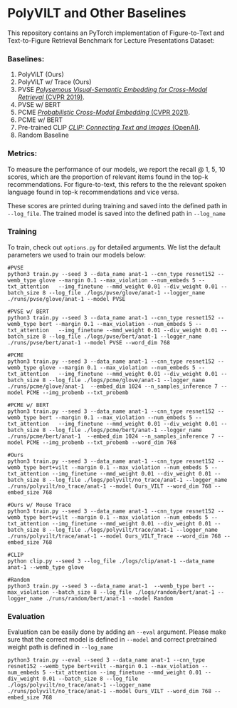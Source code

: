 # PolyVILT and Other Baselines


This repository contains an PyTorch implementation of Figure-to-Text and Text-to-Figure Retrieval Benchmark for Lecture Presentations Dataset:  


### Baselines:  

1. PolyViLT (Ours)
2. PolyViLT w/ Trace (Ours)
3. PVSE [*Polysemous Visual-Semantic Embedding for Cross-Modal Retrieval* (CVPR 2019)](https://arxiv.org/abs/1906.04402).
4. PVSE w/ BERT 
5. PCME [*Probabilistic Cross-Modal Embedding* (CVPR 2021)](https://arxiv.org/abs/2101.05068).
6. PCME w/ BERT
7. Pre-trained CLIP [*CLIP: Connecting Text and Images* (OpenAI)](https://openai.com/blog/clip/).
8. Random Baseline


### Metrics:

To measure the performance of our models, we report the recall @ 1, 5, 10 scores, which are the proportion of relevant items found in the top-k recommendations. For figure-to-text, this refers to the the relevant spoken language found in top-k recommendations and vice versa. 

These scores are printed during training and saved into the defined path in `--log_file`. The trained model is saved into the defined path in `--log_name`


### Training

To train, check out `options.py` for detailed arguments. We list the default parameters we used to train our models below:

```
#PVSE 
python3 train.py --seed 3 --data_name anat-1 --cnn_type resnet152 --wemb_type glove --margin 0.1 --max_violation --num_embeds 5 --txt_attention   --img_finetune --mmd_weight 0.01 --div_weight 0.01 --batch_size 8 --log_file ./logs/pvse/glove/anat-1 --logger_name ./runs/pvse/glove/anat-1 --model PVSE  

#PVSE w/ BERT
python3 train.py --seed 3 --data_name anat-1 --cnn_type resnet152 --wemb_type bert --margin 0.1 --max_violation --num_embeds 5 --txt_attention   --img_finetune --mmd_weight 0.01 --div_weight 0.01 --batch_size 8 --log_file ./logs/pvse/bert/anat-1 --logger_name ./runs/pvse/bert/anat-1 --model PVSE --word_dim 768

#PCME
python3 train.py --seed 3 --data_name anat-1 --cnn_type resnet152 --wemb_type glove --margin 0.1 --max_violation --num_embeds 5 --txt_attention   --img_finetune --mmd_weight 0.01 --div_weight 0.01 --batch_size 8 --log_file ./logs/pcme/glove/anat-1 --logger_name ./runs/pcme/glove/anat-1  --embed_dim 1024 --n_samples_inference 7 --model PCME --img_probemb --txt_probemb  

#PCME w/ BERT
python3 train.py --seed 3 --data_name anat-1 --cnn_type resnet152 --wemb_type bert --margin 0.1 --max_violation --num_embeds 5 --txt_attention   --img_finetune --mmd_weight 0.01 --div_weight 0.01 --batch_size 8 --log_file ./logs/pcme/bert/anat-1 --logger_name ./runs/pcme/bert/anat-1  --embed_dim 1024 --n_samples_inference 7 --model PCME --img_probemb --txt_probemb --word_dim 768  

#Ours
python3 train.py --seed 3 --data_name anat-1 --cnn_type resnet152 --wemb_type bert+vilt --margin 0.1 --max_violation --num_embeds 5 --txt_attention --img_finetune --mmd_weight 0.01 --div_weight 0.01 --batch_size 8 --log_file ./logs/polyvilt/no_trace/anat-1 --logger_name ./runs/polyvilt/no_trace/anat-1 --model Ours_VILT --word_dim 768 --embed_size 768  

#Ours w/ Mouse Trace
python3 train.py --seed 3 --data_name anat-1 --cnn_type resnet152 --wemb_type bert+vilt --margin 0.1 --max_violation --num_embeds 5 --txt_attention --img_finetune --mmd_weight 0.01 --div_weight 0.01 --batch_size 8 --log_file ./logs/polyvilt/trace/anat-1 --logger_name ./runs/polyvilt/trace/anat-1 --model Ours_VILT_Trace --word_dim 768 --embed_size 768  

#CLIP
python clip.py --seed 3 --log_file ./logs/clip/anat-1 --data_name anat-1 --wemb_type glove

#Random
python3 train.py --seed 3 --data_name anat-1  --wemb_type bert --max_violation --batch_size 8 --log_file ./logs/random/bert/anat-1 --logger_name ./runs/random/bert/anat-1 --model Random 

```


### Evaluation

Evaluation can be easily done by adding an `--eval` argument. Please make sure that the correct model is defined in `--model` and correct pretrained weight path is defined in `--log_name`

```
python3 train.py --eval --seed 3 --data_name anat-1 --cnn_type resnet152 --wemb_type bert+vilt --margin 0.1 --max_violation --num_embeds 5 --txt_attention --img_finetune --mmd_weight 0.01 --div_weight 0.01 --batch_size 8 --log_file ./logs/polyvilt/no_trace/anat-1 --logger_name ./runs/polyvilt/no_trace/anat-1 --model Ours_VILT --word_dim 768 --embed_size 768  
```
